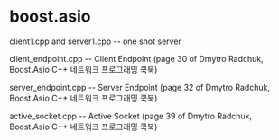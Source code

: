# boost.asio

client1.cpp and server1.cpp -- one shot server

client_endpoint.cpp -- Client Endpoint (page 30 of Dmytro Radchuk, Boost.Asio C++ 네트워크 프로그래밍 쿡북)

server_endpoint.cpp -- Server Endpoint (page 32 of Dmytro Radchuk, Boost.Asio C++ 네트워크 프로그래밍 쿡북)

active_socket.cpp -- Active Socket (page 39 of Dmytro Radchuk, Boost.Asio C++ 네트워크 프로그래밍 쿡북)
